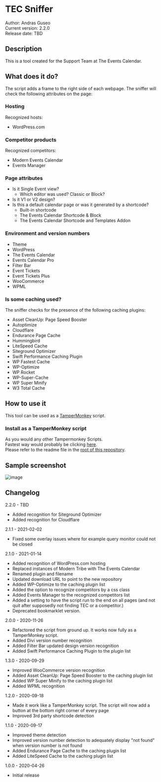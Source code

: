 # TEC Sniffer
Author: Andras Guseo  
Current version: 2.2.0  
Release date: TBD

## Description
This is a tool created for the Support Team at The Events Calendar.

## What does it do?
The script adds a frame to the right side of each webpage.
The sniffer will check the following attributes on the page:

### Hosting
Recognized hosts:
* WordPress.com

### Competitor products 
Recognized competitors: 
* Modern Events Calendar
* Events Manager

### Page attributes
* Is it Single Event view?
  * Which editor was used? Classic or Block?
* Is it V1 or V2 design?
* Is this a default calendar page or was it generated by a shortcode?
  * Built-in shortcode
  * The Events Calendar Shortcode & Block
  * The Events Calendar Shortcode and Templates Addon
  
 ### Environment and version numbers
 * Theme 
 * WordPress
 * The Events Calendar
 * Events Calendar Pro
 * Filter Bar
 * Event Tickets
 * Event Tickets Plus
 * WooCommerce
 * WPML
 
 ### Is some caching used?
The sniffer checks for the presence of the following caching plugins:
* Asset CleanUp: Page Speed Booster
* Autoptimize
* Cloudflare
* Endurance Page Cache
* Hummingbird
* LiteSpeed Cache
* Siteground Optimizer
* Swift Performance Caching Plugin
* WP Fastest Cache
* WP-Optimize
* WP Rocket
* WP-Super-Cache
* WP Super Minify
* W3 Total Cache

## How to use it
This tool can be used as a [TamperMonkey](https://www.tampermonkey.net/) script.

### Install as a TamperMonkey script
As you would any other Tampermonkey Scripts.  
Fastest way would probably be clicking [here](https://github.com/the-events-calendar/tampermonkey-scripts/raw/master/other/tec-sniffer.user.js).  
Please refer to the readme file in the [root of this repository](https://github.com/theeventscalendar/tampermonkey-scripts/blob/master/README.md). 

## Sample screenshot

![image](https://dl.dropboxusercontent.com/s/7kgeotpxg3ff95n/shot_201126_113741.jpg)

## Changelog
2.2.0 - TBD
* Added recognition for Siteground Optimizer
* Added recognition for Cloudflare

2.1.1 - 2021-02-02
* Fixed some overlay issues where for example query monitor could not be closed

2.1.0 - 2021-01-14
* Added recognition of WordPress.com hosting
* Replaced instances of Modern Tribe with The Events Calendar
* Renamed plugin and filename
* Updated download URL to point to the new repository
* Added WP-Optimize to the caching plugin list
* Added the option to recognize competitors by a css class
* Added Events Manager to the recognized competitors list
* Added a setting to have the script run to the end on all pages (and not quit after supposedly not finding TEC or a competitor.)
* Deprecated bookmarklet version.

2.0.0 - 2020-11-26
* Refactored the script from ground up. It works now fully as a TamperMonkey script.
* Added Divi version number recognition
* Added Filter Bar updated design version recognition
* Added Swift Performance Caching Plugin to the plugin list

1.3.0 - 2020-09-29
* Improved WooCommerce version recognition
* Added Asset CleanUp: Page Speed Booster to the caching plugin list
* Added WP Super Minify to the caching plugin list
* Added WPML recognition

1.2.0 - 2020-09-18
* Made it work like a TamperMonkey script. The script will now add a button at the bottom right corner of every page
* Improved 3rd party shortcode detection

1.1.0 - 2020-09-17
* Improved theme detection
* Improved version number detection to adequately display "not found" when version number is not found
* Added Endurance Page Cache to the caching plugin list
* Added LiteSpeed Cache to the caching plugin list

1.0.0 - 2020-04-26
* Initial release
